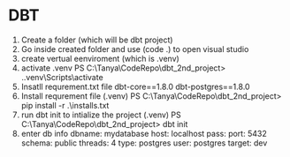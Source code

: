 # DBT
1. Create a folder (which will be dbt project)
2. Go inside created folder and use (code .) to open visual studio
3. create vertual eenviroment (which is .venv)
4. activate .venv
	PS C:\Tanya\CodeRepo\dbt_2nd_project> .\.venv\Scripts\activate
5. Insatll requrement.txt file
	dbt-core==1.8.0
	dbt-postgres==1.8.0
6. Install requrement file
	(.venv) PS C:\Tanya\CodeRepo\dbt_2nd_project> pip install -r .\installs.txt
7. run dbt init to intialize the project 
	(.venv) PS C:\Tanya\CodeRepo\dbt_2nd_project> dbt init
8. enter db info 
	  dbname: mydatabase
      host: localhost
      pass: 
      port: 5432
      schema: public
      threads: 4
      type: postgres
      user: postgres
  target: dev
